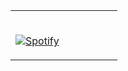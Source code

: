 <table width="100%"> 
  <tr>
  <td width="50%">

&nbsp; <br> [![Spotify](https://spotify-now-playing-ervikassingh.vercel.app/api/spotify/?background_color=403e3e&border_color=403e3e)](https://open.spotify.com/user/oluvwymx1n559evcd3csfvopf)

  </td>
  </tr>
</table>
